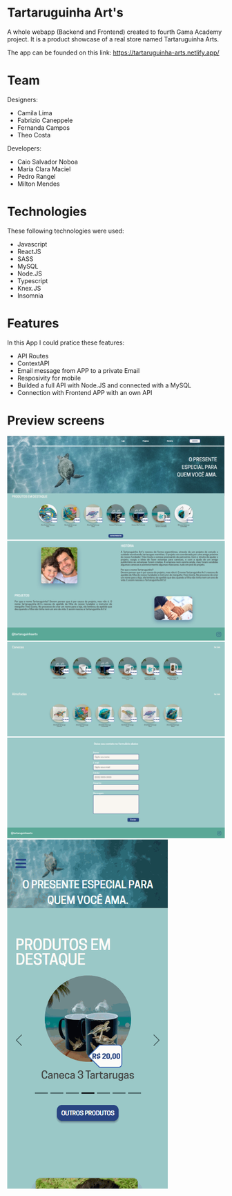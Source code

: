 # Tartaruguinha Art's

A whole webapp (Backend and Frontend) created to fourth Gama Academy project. It is a product showcase of a real store named Tartaruguinha Arts.

The app can be founded on this link: 
https://tartaruguinha-arts.netlify.app/

# Team
Designers:
* Camila Lima
* Fabrizio Caneppele
* Fernanda Campos
* Theo Costa

Developers:
* Caio Salvador Noboa
* Maria Clara Maciel
* Pedro Rangel
* Milton Mendes

# Technologies

These following technologies were used:
  * Javascript
  * ReactJS
  * SASS
  * MySQL
  * Node.JS
  * Typescript
  * Knex.JS
  * Insomnia

# Features

In this App I could pratice these features:
  * API Routes
  * ContextAPI
  * Email message from APP to a private Email
  * Resposivity for mobile
  * Builded a full API with Node.JS and connected with a MySQL
  * Connection with Frontend APP with an own API
 

# Preview screens

![First Screen](https://github.com/miltonsmendes/tartaruguinha-arts-app/blob/main/Preview%20Screens/taarts1.PNG)
![Second Screen](https://github.com/miltonsmendes/tartaruguinha-arts-app/blob/main/Preview%20Screens/taarts2.PNG)
![Third Screen](https://github.com/miltonsmendes/tartaruguinha-arts-app/blob/main/Preview%20Screens/taarts3.PNG)
![Fourth Screen](https://github.com/miltonsmendes/tartaruguinha-arts-app/blob/main/Preview%20Screens/taarts4.PNG)
![Mobile Preview](https://github.com/miltonsmendes/tartaruguinha-arts-app/blob/main/Preview%20Screens/mobile-version.gif)

